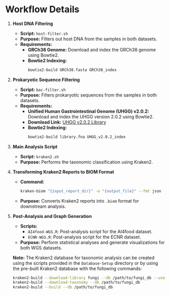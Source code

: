 # Workflow Details

1. **Host DNA Filtering**
   
   - **Script:** `host-filter.sh`
   - **Purpose:** Filters out host DNA from the samples in both datasets.
   - **Requirements:**
     - **GRCh38 Genome:** Download and index the GRCh38 genome using Bowtie2.
     - **Bowtie2 Indexing:**
       ```bash
       bowtie2-build GRCh38.fasta GRCh38_index
       ```


2. **Prokaryotic Sequence Filtering**
   
   - **Script:** `bac-filter.sh`
   - **Purpose:** Filters prokaryotic sequences from the samples in both datasets.
   - **Requirements:**
     - **Unified Human Gastrointestinal Genome (UHGG) v2.0.2:** Download and index the UHGG version 2.0.2 using Bowtie2.
     - **Download Link:** [UHGG v2.0.2 Library](https://ftp.ebi.ac.uk/pub/databases/metagenomics/mgnify_genomes/human-gut/v2.0.2/kraken2_db_uhgg_v2.0.2/library/library.fna)
     - **Bowtie2 Indexing:**
       ```bash
       bowtie2-build library.fna UHGG_v2.0.2_index
       ```


3. **Main Analysis Script**
   
   - **Script:** `kraken2.sh`
   - **Purpose:** Performs the taxonomic classification using Kraken2.


4. **Transforming Kraken2 Reports to BIOM Format**
   
   - **Command:**
     ```bash
     kraken-biom "{input_report_dir}" -o "{output_file}" --fmt json
     ```
   - **Purpose:** Converts Kraken2 reports into `.biom` format for downstream analysis.

5. **Post-Analysis and Graph Generation**
   
   - **Scripts:**
     - `AI4food-WGS.R`: Post-analysis script for the AI4food dataset.
     - `ECNR-WGS.R`: Post-analysis script for the ECNR dataset.
   - **Purpose:** Perform statistical analyses and generate visualizations for both WGS datasets.




   **Note:** The Kraken2 database for taxonomic analysis can be created using the scripts provided in the `Database-Setup` directory or by using the pre-built Kraken2 database with the following commands:

   ```bash
   kraken2-build --download-library fungi --db /path/to/fungi_db --use-ftp
   kraken2-build --download-taxonomy --db /path/to/fungi_db
   kraken2-build --build --db /path/to/fungi_db
